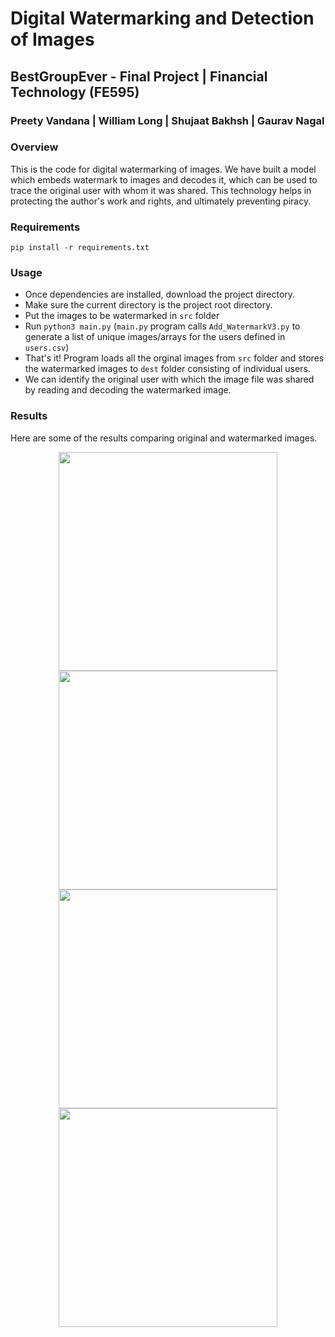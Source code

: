 # Digital Watermarking and Detection of Images

## BestGroupEver - Final Project | Financial Technology (FE595)

### Preety Vandana | William Long | Shujaat Bakhsh | Gaurav Nagal

### Overview

This is the code for digital watermarking of images. We have built a model which embeds watermark to images and decodes it, which can be used to trace the original user with whom it was shared. This technology helps in protecting the author's work and rights, and ultimately preventing piracy.

### Requirements

`pip install -r requirements.txt`

### Usage

- Once dependencies are installed, download the project directory.
- Make sure the current directory is the project root directory.
- Put the images to be watermarked in `src` folder
- Run `python3 main.py` (`main.py` program calls `Add_WatermarkV3.py` to generate a list of unique images/arrays for the users defined in `users.csv`)
- That's it! Program loads all the orginal images from `src` folder and stores the watermarked images to `dest` folder consisting of individual users. 
- We can identify the original user with which the image file was shared by reading and decoding the watermarked image.

### Results

Here are some of the results comparing original and watermarked images.

<p align="center">
  <img src="https://github.com/shujaatbakhsh25/BestGroupEver/blob/PreetyV-patch-2/src/Test6.png" width="350" title=" ">
  <img src="https://github.com/shujaatbakhsh25/BestGroupEver/blob/PreetyV-patch-2/dest/IC_Wiener3000/Test6.png" width="350" alt=" ">
  <img src="https://github.com/shujaatbakhsh25/BestGroupEver/blob/PreetyV-patch-2/src/Test5.png" width="350" title=" ">
  <img src="https://github.com/shujaatbakhsh25/BestGroupEver/blob/PreetyV-patch-2/dest/IC_Wiener3000/Test5.png" width="350" title=" ">
</p>
